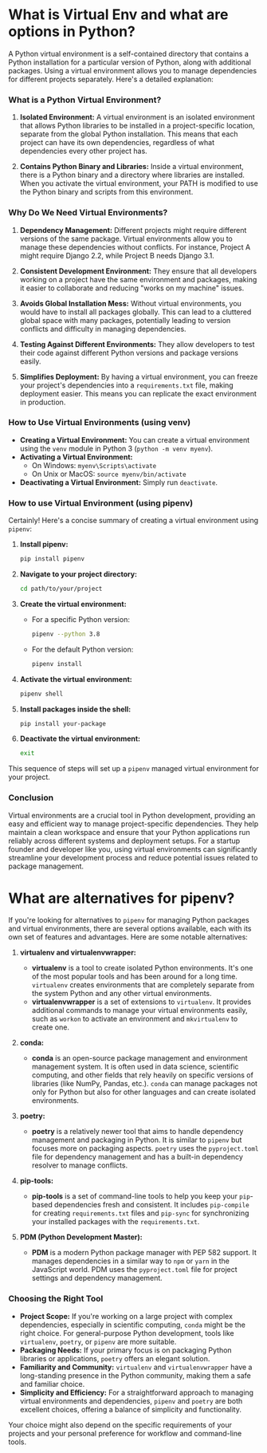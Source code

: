 # What is Virtual Env and what are options in Python?

A Python virtual environment is a self-contained directory that contains a Python installation for a particular version of Python, along with additional packages. Using a virtual environment allows you to manage dependencies for different projects separately. Here's a detailed explanation:

### What is a Python Virtual Environment?

1. **Isolated Environment:** A virtual environment is an isolated environment that allows Python libraries to be installed in a project-specific location, separate from the global Python installation. This means that each project can have its own dependencies, regardless of what dependencies every other project has.

2. **Contains Python Binary and Libraries:** Inside a virtual environment, there is a Python binary and a directory where libraries are installed. When you activate the virtual environment, your PATH is modified to use the Python binary and scripts from this environment.

### Why Do We Need Virtual Environments?

1. **Dependency Management:** Different projects might require different versions of the same package. Virtual environments allow you to manage these dependencies without conflicts. For instance, Project A might require Django 2.2, while Project B needs Django 3.1.

2. **Consistent Development Environment:** They ensure that all developers working on a project have the same environment and packages, making it easier to collaborate and reducing "works on my machine" issues.

3. **Avoids Global Installation Mess:** Without virtual environments, you would have to install all packages globally. This can lead to a cluttered global space with many packages, potentially leading to version conflicts and difficulty in managing dependencies.

4. **Testing Against Different Environments:** They allow developers to test their code against different Python versions and package versions easily.

5. **Simplifies Deployment:** By having a virtual environment, you can freeze your project's dependencies into a `requirements.txt` file, making deployment easier. This means you can replicate the exact environment in production.

### How to Use Virtual Environments (using venv)

- **Creating a Virtual Environment:** You can create a virtual environment using the `venv` module in Python 3 (`python -m venv myenv`).
- **Activating a Virtual Environment:** 
   - On Windows: `myenv\Scripts\activate`
   - On Unix or MacOS: `source myenv/bin/activate`
- **Deactivating a Virtual Environment:** Simply run `deactivate`.

### How to use Virtual Environment (using pipenv)

Certainly! Here's a concise summary of creating a virtual environment using `pipenv`:

1. **Install pipenv:**
   ```bash
   pip install pipenv
   ```

2. **Navigate to your project directory:**
   ```bash
   cd path/to/your/project
   ```

3. **Create the virtual environment:**
   - For a specific Python version:
     ```bash
     pipenv --python 3.8
     ```
   - For the default Python version:
     ```bash
     pipenv install
     ```

4. **Activate the virtual environment:**
   ```bash
   pipenv shell
   ```

5. **Install packages inside the shell:**
   ```bash
   pip install your-package
   ```

6. **Deactivate the virtual environment:**
   ```bash
   exit
   ```

This sequence of steps will set up a `pipenv` managed virtual environment for your project.

### Conclusion

Virtual environments are a crucial tool in Python development, providing an easy and efficient way to manage project-specific dependencies. They help maintain a clean workspace and ensure that your Python applications run reliably across different systems and deployment setups. For a startup founder and developer like you, using virtual environments can significantly streamline your development process and reduce potential issues related to package management.

# What are alternatives for pipenv?

If you're looking for alternatives to `pipenv` for managing Python packages and virtual environments, there are several options available, each with its own set of features and advantages. Here are some notable alternatives:

1. **virtualenv and virtualenvwrapper:**
   - **virtualenv** is a tool to create isolated Python environments. It's one of the most popular tools and has been around for a long time. `virtualenv` creates environments that are completely separate from the system Python and any other virtual environments.
   - **virtualenvwrapper** is a set of extensions to `virtualenv`. It provides additional commands to manage your virtual environments easily, such as `workon` to activate an environment and `mkvirtualenv` to create one.

2. **conda:**
   - **conda** is an open-source package management and environment management system. It is often used in data science, scientific computing, and other fields that rely heavily on specific versions of libraries (like NumPy, Pandas, etc.). `conda` can manage packages not only for Python but also for other languages and can create isolated environments.

3. **poetry:**
   - **poetry** is a relatively newer tool that aims to handle dependency management and packaging in Python. It is similar to `pipenv` but focuses more on packaging aspects. `poetry` uses the `pyproject.toml` file for dependency management and has a built-in dependency resolver to manage conflicts.

4. **pip-tools:**
   - **pip-tools** is a set of command-line tools to help you keep your `pip`-based dependencies fresh and consistent. It includes `pip-compile` for creating `requirements.txt` files and `pip-sync` for synchronizing your installed packages with the `requirements.txt`.

5. **PDM (Python Development Master):**
   - **PDM** is a modern Python package manager with PEP 582 support. It manages dependencies in a similar way to `npm` or `yarn` in the JavaScript world. PDM uses the `pyproject.toml` file for project settings and dependency management.

### Choosing the Right Tool

- **Project Scope:** If you're working on a large project with complex dependencies, especially in scientific computing, `conda` might be the right choice. For general-purpose Python development, tools like `virtualenv`, `poetry`, or `pipenv` are more suitable.
- **Packaging Needs:** If your primary focus is on packaging Python libraries or applications, `poetry` offers an elegant solution.
- **Familiarity and Community:** `virtualenv` and `virtualenvwrapper` have a long-standing presence in the Python community, making them a safe and familiar choice.
- **Simplicity and Efficiency:** For a straightforward approach to managing virtual environments and dependencies, `pipenv` and `poetry` are both excellent choices, offering a balance of simplicity and functionality.

Your choice might also depend on the specific requirements of your projects and your personal preference for workflow and command-line tools.

